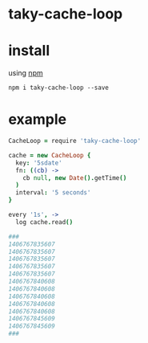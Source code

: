 # taky-cache-loop

# install

using [npm](https://npmjs.org)

```
npm i taky-cache-loop --save
```

# example

``` coffeescript
CacheLoop = require 'taky-cache-loop'

cache = new CacheLoop {
  key: '5sdate'
  fn: ((cb) ->
    cb null, new Date().getTime()
  )
  interval: '5 seconds'
}

every '1s', -> 
  log cache.read()

###
1406767835607
1406767835607
1406767835607
1406767835607
1406767835607
1406767840608
1406767840608
1406767840608
1406767840608
1406767840608
1406767845609
1406767845609
###
```


